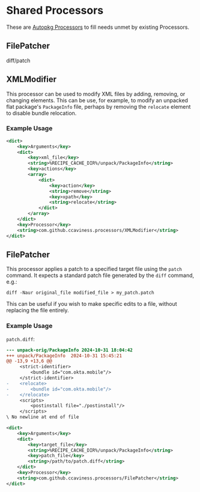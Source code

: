 # Shared Processors

These are [Autopkg Processors](https://github.com/autopkg/autopkg/wiki/Processors) to
fill needs unmet by existing Processors.

## FilePatcher

diff/patch

## XMLModifier

This processor can be used to modify XML files by adding, removing, or changing
elements. This can be use, for example, to modify an unpacked flat package's
`PackageInfo` file, perhaps by removing the `relocate` element to disable bundle
relocation.

### Example Usage

```xml
<dict>
    <key>Arguments</key>
    <dict>
        <key>xml_file</key>
        <string>%RECIPE_CACHE_DIR%/unpack/PackageInfo</string>
        <key>actions</key>
        <array>
            <dict>
                <key>action</key>
                <string>remove</string>
                <key>xpath</key>
                <string>relocate</string>
            </dict>
        </array>
    </dict>
    <key>Processor</key>
    <string>com.github.ccaviness.processors/XMLModifier</string>
</dict>
```

## FilePatcher

This processor applies a patch to a specified target file using the `patch` command. It
expects a standard patch file generated by the `diff` command, e.g.:
```shell
diff -Naur original_file modified_file > my_patch.patch
```

This can be useful if you wish to make specific edits to a file, without replacing the
file entirely.

### Example Usage
`patch.diff`:
```diff
--- unpack-orig/PackageInfo	2024-10-31 18:04:42
+++ unpack/PackageInfo	2024-10-31 15:45:21
@@ -13,9 +13,6 @@
     <strict-identifier>
         <bundle id="com.okta.mobile"/>
     </strict-identifier>
-    <relocate>
-        <bundle id="com.okta.mobile"/>
-    </relocate>
     <scripts>
         <postinstall file="./postinstall"/>
     </scripts>
\ No newline at end of file
```

```xml
<dict>
    <key>Arguments</key>
    <dict>
        <key>target_file</key>
        <string>%RECIPE_CACHE_DIR%/unpack/PackageInfo</string>
        <key>patch_file</key>
        <string>/path/to/patch.diff</string>
    </dict>
    <key>Processor</key>
    <string>com.github.ccaviness.processors/FilePatcher</string>
</dict>
```

